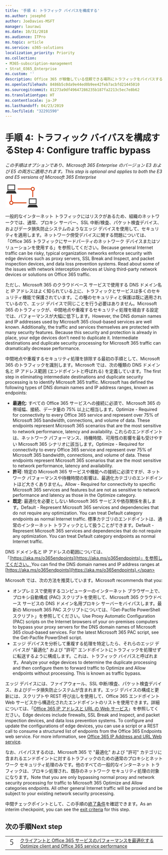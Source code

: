 ```yaml
---
title: '手順 4: トラフィック バイパスを構成する'
ms.author: josephd
author: JoeDavies-MSFT
manager: laurawi
ms.date: 10/31/2018
ms.audience: ITPro
ms.topic: article
ms.service: o365-solutions
localization_priority: Priority
ms.collection:
- M365-subscription-management
- Strat_O365_Enterprise
ms.custom: ''
description: Office 365 が稼働している信頼できる場所にトラフィックをバイパスするのに必要となる Web ブラウザーとエッジ デバイスについて理解し、構成します。
ms.openlocfilehash: 8486b5c0da9e44ed0b9ee42feb7acbfd21445010
ms.sourcegitcommit: 81273a9df49647286235b187fa2213c5ec7e8b62
ms.translationtype: HT
ms.contentlocale: ja-JP
ms.lasthandoff: 04/23/2019
ms.locfileid: "32291590"
---
```

# <a name="step-4-configure-traffic-bypass"></a><span data-ttu-id="1f30b-103">手順 4: トラフィック バイパスを構成する</span><span class="sxs-lookup"><span data-stu-id="1f30b-103">Step 4: Configure traffic bypass</span></span>

<span data-ttu-id="1f30b-104">*この手順はオプションであり、Microsoft 365 Enterprise のバージョン E3 および E5 の両方に適用されます。*</span><span class="sxs-lookup"><span data-stu-id="1f30b-104">*This step is optional and applies to both the E3 and E5 versions of Microsoft 365 Enterprise*</span></span>

![](./media/deploy-foundation-infrastructure/networking_icon-small.png)

<span data-ttu-id="1f30b-p101">一般的なインターネット トラフィックにはリスクがあるため、組織のネットワークでは、通常、プロキシ サーバー、SSL 中断/検査、パケット検査デバイス、およびデータ損失防止システムのようなエッジ デバイスを使用して、セキュリティを適用します。ネットワーク傍受デバイスに関する問題については、「Office 365 トラフィックにサードパーティのネットワーク デバイスまたはソリューションを使用する」を参照してください。</span><span class="sxs-lookup"><span data-stu-id="1f30b-p101">Because general Internet traffic can be risky, typical organization networks enforce security with edge devices such as proxy servers, SSL Break and Inspect, and packet inspection devices, and data loss prevention systems. Read about some of the issues with network interception devices at Using third-party network devices or solutions on Office 365 traffic.</span></span>

<span data-ttu-id="1f30b-p102">ただし、Microsoft 365 のクラウドベース サービスで使用する DNS ドメイン名と IP アドレスはよく知られている上に、トラフィックとサービスは多くのセキュリティ機能で保護されています。この種のセキュリティと保護は既に適用されているので、エッジ デバイスで同じことを行う必要はありません。Microsoft 365 のトラフィックが、中間地点や重複するセキュリティ処理を経由する設定では、パフォーマンスが大幅に低下します。</span><span class="sxs-lookup"><span data-stu-id="1f30b-p102">However, the DNS domain names and IP addresses used by Microsoft 365 cloud-based services are well known. Additionally, the traffic and services themselves are protected with many security features. Because this security and protection is already in place, your edge devices don’t need to duplicate it. Intermediate destinations and duplicate security processing for Microsoft 365 traffic can dramatically decrease performance.</span></span>

<span data-ttu-id="1f30b-p103">中間地点や重複するセキュリティ処理を排除する最初の手順として、Microsoft 365 のトラフィックを識別します。Microsoft では、次の種類の DNS ドメイン名と IP アドレス範囲 (エンドポイントと呼ばれる) を定義しています。</span><span class="sxs-lookup"><span data-stu-id="1f30b-p103">The first step in eliminating intermediate destinations and duplicate security processing is to identify Microsoft 365 traffic. Microsoft has defined the following types of DNS domain names and IP address ranges, known as endpoints:</span></span>

- <span data-ttu-id="1f30b-113">**最適化**: すべての Office 365 サービスへの接続に必須で、Microsoft 365 の帯域幅、接続、データ量の 75% 以上に相当します。</span><span class="sxs-lookup"><span data-stu-id="1f30b-113">Optimize - Required for connectivity to every Office 365 service and represent over 75% of Microsoft 365 bandwidth, connections, and volume of data. These endpoints represent Microsoft 365 scenarios that are the most sensitive to network performance, latency and availability.</span></span> <span data-ttu-id="1f30b-114">これらのエンドポイントは、ネットワーク パフォーマンス、待機時間、可用性の影響を最も受けやすい Microsoft 365 シナリオに該当します。</span><span class="sxs-lookup"><span data-stu-id="1f30b-114">Optimize - Required for connectivity to every Office 365 service and represent over 75% of Microsoft 365 bandwidth, connections, and volume of data. These endpoints represent Microsoft 365 scenarios that are the most sensitive to network performance, latency and availability.</span></span>
- <span data-ttu-id="1f30b-115">**許可**: 特定の Microsoft 365 サービスや機能への接続に必須ですが、ネットワーク パフォーマンスや待機時間の影響は、最適化カテゴリのエンドポイントほど大きくありません。</span><span class="sxs-lookup"><span data-stu-id="1f30b-115">Allow - Required for connectivity to specific Microsoft 365 services and features but are not as sensitive to network performance and latency as those in the Optimize category.</span></span>
 - <span data-ttu-id="1f30b-116">**既定**: 最適化を必要としない Microsoft 365 サービスや依存関係を表します。</span><span class="sxs-lookup"><span data-stu-id="1f30b-116">Default - Represent Microsoft 365 services and dependencies that do not require any optimization. You can treat Default category endpoints as normal Internet traffic.</span></span> <span data-ttu-id="1f30b-117">標準カテゴリのエンドポイントは、通常のインターネット トラフィックとして扱うことができます。</span><span class="sxs-lookup"><span data-stu-id="1f30b-117">Default - Represent Microsoft 365 services and dependencies that do not require any optimization. You can treat Default category endpoints as normal Internet traffic.</span></span>

<span data-ttu-id="1f30b-118">DNS ドメイン名と IP アドレスの範囲については、「[https://aka.ms/o365endpoints](https://aka.ms/o365endpoints)」を参照してください。</span><span class="sxs-lookup"><span data-stu-id="1f30b-118">You can find the DNS domain names and IP address ranges at [https://aka.ms/o365endpoints](https://aka.ms/o365endpoints).</span></span>

<span data-ttu-id="1f30b-119">Microsoft では、次の方法を推奨しています。</span><span class="sxs-lookup"><span data-stu-id="1f30b-119">Microsoft recommends that you:</span></span>

- <span data-ttu-id="1f30b-p106">オンプレミスで使用するコンピューターのインターネット ブラウザー上で、プロキシ自動構成 (PAC) スクリプトを使用して、Microsoft 365 クラウドベース サービスの DNS ドメイン名用プロキシ サーバーをバイパスします。最新の Microsoft 365 PAC スクリプトについては、「Get-Pacfile PowerShell スクリプト」を参照してください。</span><span class="sxs-lookup"><span data-stu-id="1f30b-p106">Use Proxy Automatic Configuration (PAC) scripts on the Internet browsers of your on-premises computers to bypass your proxy servers for the DNS domain names of Microsoft 365 cloud-based services. For the latest Microsoft 365 PAC script, see the Get-Pacfile PowerShell script.</span></span>
- <span data-ttu-id="1f30b-p107">エッジ デバイスを分析して重複する処理を特定したら、それらのエッジ デバイスが "最適化" および "許可" エンドポイントにトラフィックを処理せずに転送するように構成します。これは、トラフィック バイパスと呼ばれます。</span><span class="sxs-lookup"><span data-stu-id="1f30b-p107">Analyze your edge devices to determine the duplicate processing and then configure them to forward traffic to Optimize and Allow endpoints without processing. This is known as traffic bypass.</span></span> 

<span data-ttu-id="1f30b-p108">エッジ デバイスには、ファイアウォール、SSL 中断/検査、パケット検査デバイス、およびデータ損失防止システムが含まれます。エッジ デバイスの構成と更新には、スクリプトや REST 呼び出しを使用して、Office 365 エンドポイント Web サービスから構造化されたエンドポイントのリストを使用できます。詳細については、「[Office 365 IP アドレスと URL の Web サービス](https://docs.microsoft.com/office365/enterprise/office-365-ip-web-service)」を参照してください。</span><span class="sxs-lookup"><span data-stu-id="1f30b-p108">Edge devices include firewalls, SSL Break and Inspect, and packet inspection devices, and data loss prevention systems. To configure and update the configurations of edge devices, you can use a script or a REST call to consume a structured list of endpoints from the Office 365 Endpoints web service. For more information, see [Office 365 IP Address and URL Web service](https://docs.microsoft.com/office365/enterprise/office-365-ip-web-service).</span></span>

<span data-ttu-id="1f30b-p109">なお、バイパスするのは、Microsoft 365 で "最適化" および "許可" カテゴリに含まれるエンドポイントに対するトラフィックのための通常のプロキシとネットワーク セキュリティ処理のみです。他のすべての一般的なインターネット トラフィックは、プロキシ処理され、既存のネットワーク セキュリティ処理の対象になります。</span><span class="sxs-lookup"><span data-stu-id="1f30b-p109">Note that you are only bypassing normal proxy and network security processing for traffic to Microsoft 365 Optimize and Allow categories endpoints. All other general Internet traffic will be proxied and be subject to your existing network security processing.</span></span>


<span data-ttu-id="1f30b-129">中間チェックポイントとして、この手順の[終了条件](networking-exit-criteria.md#crit-networking-step4)を確認できます。</span><span class="sxs-lookup"><span data-stu-id="1f30b-129">As an interim checkpoint, you can see the [exit criteria](networking-exit-criteria.md#crit-networking-step4) for this step.</span></span>

## <a name="next-step"></a><span data-ttu-id="1f30b-130">次の手順</span><span class="sxs-lookup"><span data-stu-id="1f30b-130">Next step</span></span>

|||
|:-------|:-----|
|![](./media/stepnumbers/Step5.png)|[<span data-ttu-id="1f30b-131">クライアントと Office 365 サービスのパフォーマンスを最適化する</span><span class="sxs-lookup"><span data-stu-id="1f30b-131">Optimize client and Office 365 service performance</span></span>](networking-optimize-tcp-performance.md) |



